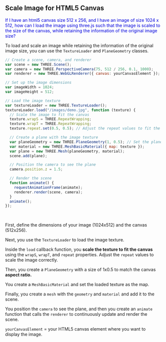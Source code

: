 ## Scale Image for HTML5 Canvas

<span style="color:#0000dd;">If I have an html5 canvas size 512 x 256, and I have an image of size 1024 x 512, how can I load the image using three.js such that the image is scaled to the size of the canvas, while retaining the information of the original image size?</span>

To load and scale an image while retaining the information of the original image size, you can use the `TextureLoader` and `PlaneGeometry` classes.

```javascript
// Create a scene, camera, and renderer
var scene = new THREE.Scene();
var camera = new THREE.PerspectiveCamera(75, 512 / 256, 0.1, 1000);
var renderer = new THREE.WebGLRenderer({ canvas: yourCanvasElement });

// Set up the image dimensions
var imageWidth = 1024;
var imageHeight = 512;

// Load the image texture
var textureLoader = new THREE.TextureLoader();
textureLoader.load("/images/demo.jpg", function (texture) {
  // Scale the image to fit the canvas
  texture.wrapS = THREE.RepeatWrapping;
  texture.wrapT = THREE.RepeatWrapping;
  texture.repeat.set(0.5, 0.5); // Adjust the repeat values to fit the canvas

  // Create a plane with the image texture
  var planeGeometry = new THREE.PlaneGeometry(1, 0.5); // Set the plane size to match the canvas aspect ratio
  var material = new THREE.MeshBasicMaterial({ map: texture });
  var plane = new THREE.Mesh(planeGeometry, material);
  scene.add(plane);

  // Position the camera to see the plane
  camera.position.z = 1.5;

  // Render the scene
  function animate() {
    requestAnimationFrame(animate);
    renderer.render(scene, camera);
  }
  animate();
});
```

<br>

First, define the dimensions of your image (1024x512) and the canvas (512x256).

Next, you use the `TextureLoader` to load the image texture.

Inside the `load` callback function, you **scale the texture to fit the canvas** using the `wrapS`, `wrapT`, and `repeat` properties. Adjust the `repeat` values to scale the image correctly.

Then, you create a `PlaneGeometry` with a size of 1x0.5 to match the canvas **aspect ratio.**

You create a `MeshBasicMaterial` and set the loaded texture as the map.

Finally, you create a `mesh` with the `geometry` and `material` and add it to the scene.

You position the `camera` to see the plane, and then you create an `animate` function that calls the `renderer` to continuously update and render the scene.

`yourCanvasElement` = your HTML5 canvas element where you want to display the image.

<br>
